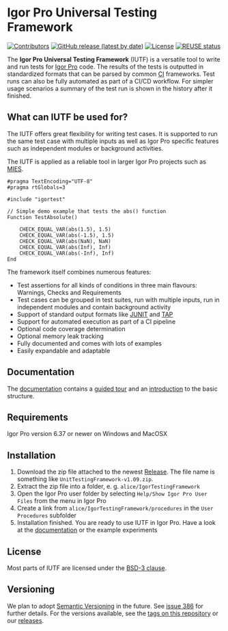 # Igor Pro Universal Testing Framework

[![Contributors](https://img.shields.io/github/contributors-anon/byte-physics/igortest?style=plastic)](https://github.com/byte-physics/igortest/graphs/contributors)
[![GitHub release (latest by date)](https://img.shields.io/github/v/release/byte-physics/igortest?style=plastic)](https://github.com/byte-physics/igortest/releases)
[![License](https://img.shields.io/github/license/byte-physics/igortest?style=plastic)](https://github.com/byte-physics/igortest/blob/main/License.txt)
[![REUSE status](https://api.reuse.software/badge/github.com/byte-physics/igortest)](https://api.reuse.software/info/github.com/byte-physics/igortest)

The **Igor Pro Universal Testing Framework** (IUTF) is a versatile tool to write and run tests for [Igor Pro](https://www.wavemetrics.com/products/igorpro) code.
The results of the tests is outputted in standardized formats that can be parsed by common
[CI](https://en.wikipedia.org/wiki/Continuous_integration) frameworks. Test runs can also be fully automated as part of a CI/CD workflow.
For simpler usage scenarios a summary of the test run is shown in the history after it finished.

## What can IUTF be used for?

The IUTF offers great flexibility for writing test cases. It is supported to run the same test case with multiple inputs as
well as Igor Pro specific features such as independent modules or background activities.

The IUTF is applied as a reliable tool in larger Igor Pro projects such as [MIES](https://github.com/AllenInstitute/MIES).

```igorpro
#pragma TextEncoding="UTF-8"
#pragma rtGlobals=3

#include "igortest"

// Simple demo example that tests the abs() function
Function TestAbsolute()

	CHECK_EQUAL_VAR(abs(1.5), 1.5)
	CHECK_EQUAL_VAR(abs(-1.5), 1.5)
	CHECK_EQUAL_VAR(abs(NaN), NaN)
	CHECK_EQUAL_VAR(abs(Inf), Inf)
	CHECK_EQUAL_VAR(abs(-Inf), Inf)
End
```

The framework itself combines numerous features:

* Test assertions for all kinds of conditions in three main flavours: Warnings, Checks and Requirements
* Test cases can be grouped in test suites, run with multiple inputs, run in independent modules and contain background activity
* Support of standard output formats like [JUNIT](https://junit.org/junit4) and [TAP](https://testanything.org/tap-version-13-specification.html)
* Support for automated execution as part of a CI pipeline
* Optional code coverage determination
* Optional memory leak tracking
* Fully documented and comes with lots of examples
* Easily expandable and adaptable

## Documentation

The [documentation](https://docs.byte-physics.de/igortest)
contains a [guided tour](https://docs.byte-physics.de/igortest/guided-tour.html)
and an [introduction](https://docs.byte-physics.de/igortest/basic.html) to the basic structure.

## Requirements

Igor Pro version 6.37 or newer on Windows and MacOSX

## Installation

1. Download the zip file attached to the newest
   [Release](https://github.com/byte-physics/igortest/releases/latest).
   The file name is something like `UnitTestingFramework-v1.09.zip`.
2. Extract the zip file into a folder, e. g. `alice/IgorTestingFramework`
3. Open the Igor Pro user folder by selecting `Help/Show Igor Pro User Files`
   from the menu in Igor Pro
4. Create a link from `alice/IgorTestingFramework/procedures` in the `User
   Procedures` subfolder
5. Installation finished. You are ready to use IUTF in Igor Pro. Have a look at
   the [documentation](https://docs.byte-physics.de/igortest)
   or the example experiments

## License

Most parts of IUTF are licensed under the [BSD-3 clause](License.txt).

## Versioning

We plan to adopt [Semantic Versioning](http://semver.org/) in the future. See
[issue 386](https://github.com/byte-physics/igortest/issues/386)
for further details. For the versions available, see the [tags on this
repository](https://github.com/byte-physics/igortest/tags)
or our [releases](https://github.com/byte-physics/igortest/releases).
